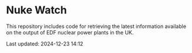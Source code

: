 # Nuke Watch

This repository includes code for retrieving the latest information available on the output of EDF nuclear power plants in the UK.

Last updated: 2024-12-23 14:12
